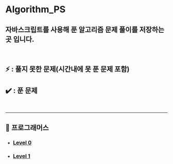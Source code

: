 # Algorithm_PS

## 자바스크립트를 사용해 푼 알고리즘 문제 풀이를 저장하는 곳 입니다.

<br>

## ⚡ : 풀지 못한 문제(시간내에 못 푼 문제 포함)

## ✔️ : 푼 문제

<br>

---

## 📁 프로그래머스

- ### [Level 0](./Programmers/level0/README.md)
- ### [Level 1](./Programmers/Level1/README.md)
